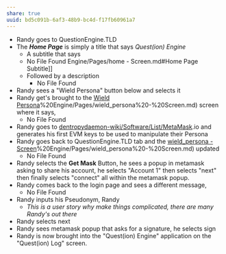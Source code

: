 ```yaml
---
share: true
uuid: bd5c091b-6af3-48b9-bc4d-f17fb60961a7
---
```

* Randy goes to QuestionEngine.TLD
* The ***Home Page*** is simply a title that says *Quest(ion) Engine*
	* A subtitle that says 
	* No File Found Engine/Pages/home - Screen.md#Home Page Subtitle]]
	* Followed by a description
		* No File Found
* Randy sees a "Wield Persona" button below and selects it
* Randy get's brought to the [Wield Persona](/undefined)%20Engine/Pages/wield_persona%20-%20Screen.md) screen where it says, 
	* No File Found
* Randy goes to [dentropydaemon-wiki/Software/List/MetaMask](/undefined).io and generates his first EVM keys to be used to manipulate their Persona
* Randy goes back to QuestionEngine.TLD tab and the [wield_persona - Screen](/undefined)%20Engine/Pages/wield_persona%20-%20Screen.md) updated
	* No File Found
* Randy selects the **Get Mask** Button, he sees a popup in metamask asking to share his account, he selects "Account 1" then selects "next" then finally selects "connect" all within the metamask popup.
* Randy comes back to the login page and sees a different message,
	* No File Found
* Randy inputs his Pseudonym, Randy
	* *This is a user story why make things complicated, there are many Randy's out there*
* Randy selects next
* Randy sees metamask popup that asks for a signature, he selects sign
* Randy is now brought into the "Quest(ion) Engine" application on the "Quest(ion) Log" screen.